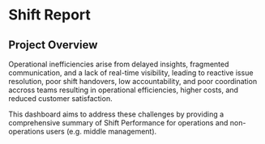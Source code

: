 # Shift Report
## Project Overview
Operational inefficiencies arise from delayed insights, fragmented communication, and a lack of real-time visibility, leading to reactive issue resolution, poor shift handovers, low accountability, and poor coordination accross teams resulting in operational efficiencies, higher costs, and reduced customer satisfaction.

This dashboard aims to address these challenges by providing a comprehensive summary of Shift Performance for operations and non-operations users (e.g. middle management).
